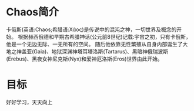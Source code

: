 # Chaos简介

卡俄斯(英语:Chaos;希腊语:Χάος)是传说中的混沌之神，一切世界及概念的开始。
根据赫西俄德和早期古希腊神话(公元前8世纪)记载:宇宙之初，只有卡俄斯，他是一个无边无际、一无所有的空间。
随后他依靠无性繁殖从自身内部诞生了大地之神盖亚(Gaia)、地狱深渊神塔耳塔洛斯(Tartarus)、黑暗神俄瑞波斯(Erebus)、黑夜女神尼克斯(Nyx)和爱神厄洛斯(Eros)世界由此开始。

# 目标

好好学习，天天向上
